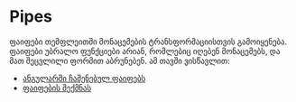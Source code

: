 # Pipes

ფაიფები თემფლეითში მონაცემების ტრანსფორმაციისთვის გამოიყენება.
ფაიფები უბრალო ფუნქციები არიან, რომლებიც იღებენ მონაცემებს, და მათ
შეცვლილი ფორმით აბრუნებენ. ამ თავში ვისწავლით:

- [ანგულარში ჩაშენებულ ფაიფებს](./built-in-pipes.md)
- [ფაიფების შექმნას](./creating-pipe.md)
